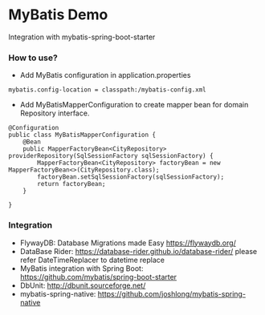 MyBatis Demo
============================================
Integration with mybatis-spring-boot-starter

### How to use?

*  Add MyBatis configuration in application.properties

```properties
mybatis.config-location = classpath:/mybatis-config.xml
```

* Add MyBatisMapperConfiguration to create mapper bean for domain Repository interface.

```
@Configuration
public class MyBatisMapperConfiguration {
    @Bean
    public MapperFactoryBean<CityRepository> providerRepository(SqlSessionFactory sqlSessionFactory) {
        MapperFactoryBean<CityRepository> factoryBean = new MapperFactoryBean<>(CityRepository.class);
        factoryBean.setSqlSessionFactory(sqlSessionFactory);
        return factoryBean;
    }

}
```

### Integration

* FlywayDB: Database Migrations made Easy https://flywaydb.org/
* DataBase Rider: https://database-rider.github.io/database-rider/  please refer DateTimeReplacer to datetime replace
* MyBatis integration with Spring Boot: https://github.com/mybatis/spring-boot-starter
* DbUnit: http://dbunit.sourceforge.net/
* mybatis-spring-native: https://github.com/joshlong/mybatis-spring-native